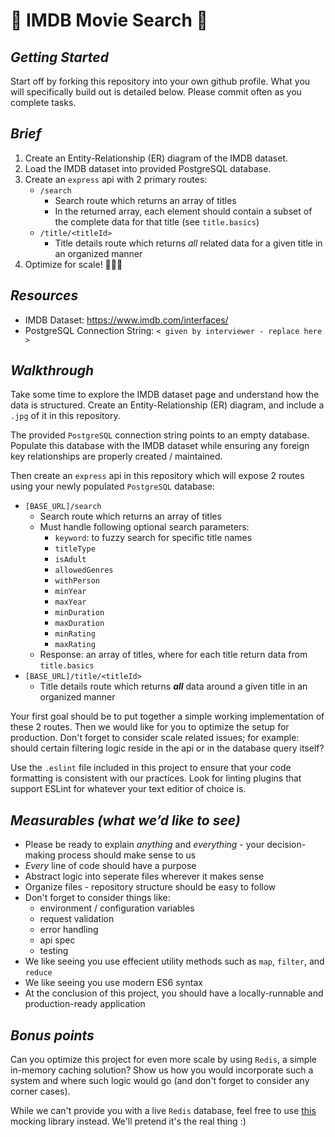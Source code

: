 # 🍿 IMDB Movie Search 🍿


## *Getting Started*

Start off by forking this repository into your own github profile. What you will specifically build out is detailed below. Please commit often as you complete tasks.


## *Brief*

1) Create an Entity-Relationship (ER) diagram of the IMDB dataset.
2) Load the IMDB dataset into provided PostgreSQL database.
3) Create an `express` api with 2 primary routes:
   * `/search`
     * Search route which returns an array of titles
     * In the returned array, each element should contain a subset of the complete data for that title (see `title.basics`)
   * `/title/<titleId>`
     * Title details route which returns _all_ related data for a given title in an organized manner
4) Optimize for scale! 🚀🚀🚀


## *Resources*

* IMDB Dataset: https://www.imdb.com/interfaces/
* PostgreSQL Connection String: `< given by interviewer - replace here >`


## *Walkthrough*

Take some time to explore the IMDB dataset page and understand how the data is structured. Create an Entity-Relationship (ER) diagram, and include a `.jpg` of it in this repository.

The provided `PostgreSQL` connection string points to an empty database. Populate this database with the IMDB dataset while ensuring any foreign key relationships are properly created / maintained.

Then create an `express` api in this repository which will expose 2 routes using your newly populated `PostgreSQL` database:
* `[BASE_URL]/search`
  * Search route which returns an array of titles
  * Must handle following optional search parameters:
    * `keyword`: to fuzzy search for specific title names
    * `titleType`
    * `isAdult`
    * `allowedGenres`
    * `withPerson`
    * `minYear`
    * `maxYear`
    * `minDuration`
    * `maxDuration`
    * `minRating`
    * `maxRating`
  * Response: an array of titles, where for each title return data from `title.basics`
* `[BASE_URL]/title/<titleId>`
  * Title details route which returns *__all__* data around a given title in an organized manner

Your first goal should be to put together a simple working implementation of these 2 routes. Then we would like for you to optimize the setup for production. Don't forget to consider scale related issues; for example: should certain filtering logic reside in the api or in the database query itself?

Use the `.eslint` file included in this project to ensure that your code formatting is consistent with our practices. Look for linting plugins that support ESLint for whatever your text editior of choice is.


## *Measurables (what we’d like to see)*

* Please be ready to explain _anything_ and _everything_ - your decision-making process should make sense to us
* _Every_ line of code should have a purpose
* Abstract logic into seperate files wherever it makes sense
* Organize files - repository structure should be easy to follow
* Don't forget to consider things like:
  * environment / configuration variables
  * request validation
  * error handling
  * api spec
  * testing
* We like seeing you use effecient utility methods such as `map`, `filter`, and `reduce`
* We like seeing you use modern ES6 syntax
* At the conclusion of this project, you should have a locally-runnable and production-ready application


## *Bonus points*

Can you optimize this project for even more scale by using `Redis`, a simple in-memory caching solution? Show us how you would incorporate such a system and where such logic would go (and don't forget to consider any corner cases).

While we can't provide you with a live `Redis` database, feel free to use [this](https://www.npmjs.com/package/redis-mock) mocking library instead. We'll pretend it's the real thing :)